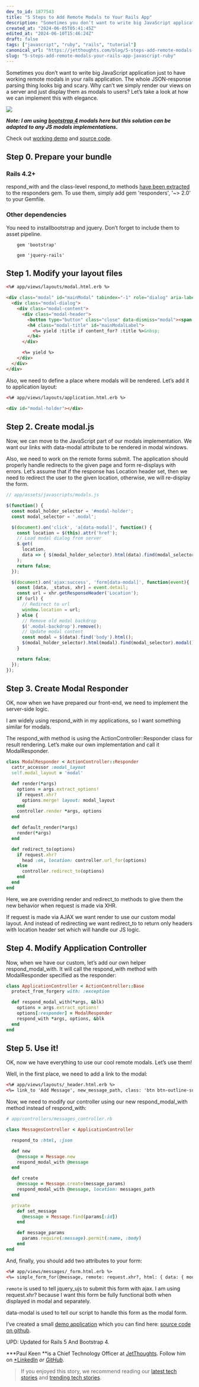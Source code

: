 ```yaml
---
dev_to_id: 1877543
title: "5 Steps to Add Remote Modals to Your Rails App"
description: "Sometimes you don’t want to write big JavaScript application just to have working remote modals in..."
created_at: "2024-06-05T05:41:45Z"
edited_at: "2024-06-10T15:46:24Z"
draft: false
tags: ["javascript", "ruby", "rails", "tutorial"]
canonical_url: "https://jetthoughts.com/blog/5-steps-add-remote-modals-your-rails-app-javascript-ruby"
slug: "5-steps-add-remote-modals-your-rails-app-javascript-ruby"
---
```

Sometimes you don’t want to write big JavaScript application just to have working remote modals in your rails application. The whole JSON-response parsing thing looks big and scary. Why can’t we simply render our views on a server and just display them as modals to users? Let’s take a look at how we can implement this with elegance.

![](https://raw.githubusercontent.com/jetthoughts/jetthoughts.github.io/master/static/assets/img/blog/5-steps-add-remote-modals-your-rails-app-javascript-ruby/file_0.png)

***Note: I am using [bootstrap 4](https://getbootstrap.com/) modals here but this solution can be adapted to any JS modals implementations.***

Check out [working demo](https://remote-modals-rails.herokuapp.com/) and [source code](https://github.com/jetthoughts/remote_modals_demo).

## Step 0. Prepare your bundle

### Rails 4.2+

respond_with and the class-level respond_to methods [have been extracted](http://guides.rubyonrails.org/upgrading_ruby_on_rails.html#responders) to the responders gem. To use them, simply add gem 'responders', '~> 2.0' to your Gemfile.

### Other dependencies

You need to installbootstrap and jquery. Don’t forget to include them to asset pipeline.
```
    gem 'bootstrap'

    gem 'jquery-rails'
```
## Step 1. Modify your layout files

```html
<%# app/views/layouts/modal.html.erb %>

<div class="modal" id="mainModal" tabindex="-1" role="dialog" aria-labelledby="mainModalLabel" aria-hidden="true">
  <div class="modal-dialog">
    <div class="modal-content">
      <div class="modal-header">
        <button type="button" class="close" data-dismiss="modal"><span aria-hidden="true">&times;</span><span class="sr-only">Close</span></button>
        <h4 class="modal-title" id="mainModalLabel">
          <%= yield :title if content_for? :title %>&nbsp;
        </h4>
      </div>

      <%= yield %>
    </div>
  </div>
</div>
```

Also, we need to define a place where modals will be rendered. Let’s add it to application layout:

```html
<%# app/views/layouts/application.html.erb %>

<div id="modal-holder"></div>
```

## Step 2. Create modal.js

Now, we can move to the JavaScript part of our modals implementation. We want our links with data-modal attribute to be rendered in modal windows.

Also, we need to work on the remote forms submit. The application should properly handle redirects to the given page and form re-displays with errors. Let’s assume that if the response has Location header set, then we need to redirect the user to the given location, otherwise, we will re-display the form.

```javascript
// app/assets/javascripts/modals.js

$(function() {
  const modal_holder_selector = '#modal-holder';
  const modal_selector = '.modal';

  $(document).on('click', 'a[data-modal]', function() {
    const location = $(this).attr('href');
    // Load modal dialog from server
    $.get(
      location,
      data => { $(modal_holder_selector).html(data).find(modal_selector).modal() }
    );
    return false;
  });

  $(document).on('ajax:success', 'form[data-modal]', function(event){
    const [data, _status, xhr] = event.detail;
    const url = xhr.getResponseHeader('Location');
    if (url) {
      // Redirect to url
      window.location = url;
    } else {
      // Remove old modal backdrop
      $('.modal-backdrop').remove();
      // Update modal content
      const modal = $(data).find('body').html();
      $(modal_holder_selector).html(modal).find(modal_selector).modal();
    }

    return false;
  });
});
```

## **Step 3. Create Modal Responder**

OK, now when we have prepared our front-end, we need to implement the server-side logic.

I am widely using respond_with in my applications, so I want something similar for modals.

The respond_with method is using the ActionController::Responder class for result rendering. Let’s make our own implementation and call it ModalResponder.

```ruby
class ModalResponder < ActionController::Responder
  cattr_accessor :modal_layout
  self.modal_layout = 'modal'

  def render(*args)
    options = args.extract_options!
    if request.xhr?
      options.merge! layout: modal_layout
    end
    controller.render *args, options
  end

  def default_render(*args)
    render(*args)
  end

  def redirect_to(options)
    if request.xhr?
      head :ok, location: controller.url_for(options)
    else
      controller.redirect_to(options)
    end
  end
end
```

Here, we are overriding render and redirect_to methods to give them the new behavior when request is made via XHR.

If request is made via AJAX we want render to use our custom modal layout. And instead of redirecting we want redirect_to to return only headers with location header set which will handle our JS logic.

## **Step 4. Modify Application Controller**

Now, when we have our custom, let’s add our own helper respond_modal_with. It will call the respond_with method with ModalResponder specified as the responder:

```ruby
class ApplicationController < ActionController::Base
  protect_from_forgery with: :exception

  def respond_modal_with(*args, &blk)
    options = args.extract_options!
    options[:responder] = ModalResponder
    respond_with *args, options, &blk
  end
end
```

## **Step 5. Use it!**

OK, now we have everything to use our cool remote modals. Let’s use them!

Well, in the first place, we need to add a link to the modal:

```html
<%# app/views/layouts/_header.html.erb %>
<%= link_to 'Add Message', new_message_path, class: 'btn btn-outline-success my-2 my-sm-0', data: { modal: true } %>
```

Now, we need to modify our controller using our new respond_modal_with method instead of respond_with:

```ruby
# app/controllers/messages_controller.rb

class MessagesController < ApplicationController

  respond_to :html, :json

  def new
    @message = Message.new
    respond_modal_with @message
  end

  def create
    @message = Message.create(message_params)
    respond_modal_with @message, location: messages_path
  end

  private
    def set_message
      @message = Message.find(params[:id])
    end

    def message_params
      params.require(:message).permit(:name, :body)
    end
end
```

And, finally, you should add two attributes to your form:

```html
<%# app/views/messages/_form.html.erb %>
<%= simple_form_for(@message, remote: request.xhr?, html: { data: { modal: true } }) %>
```

`remote` is used to tell jquery_ujs to submit this form with ajax. I am using request.xhr? because I want this form be fully functional both when displayed in modal and separately.

data-modal is used to tell our script to handle this form as the modal form.

I’ve created a small [demo application](https://remote-modals-rails.herokuapp.com/) which you can find here: [source code on github](https://github.com/jetthoughts/remote_modals_demo).

UPD: Updated for Rails 5 And Bootstrap 4.

***Paul Keen **is a Chief Technology Officer at [JetThoughts](https://www.jetthoughts.com). Follow him on [](https://twitter.com/ChrisKeathley)[*LinkedIn](https://www.linkedin.com/in/paul-keen/) *or [GitHub](https://github.com/pftg).*
>  If you enjoyed this story, we recommend reading our [latest tech stories](https://jtway.co/latest) and [trending tech stories](https://jtway.co/trending).
